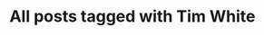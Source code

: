 ---
layout: tag
title: "All posts tagged with Tim White"
permalink: /weblog/tags/tim-white/
taxonomy: Tim White
---